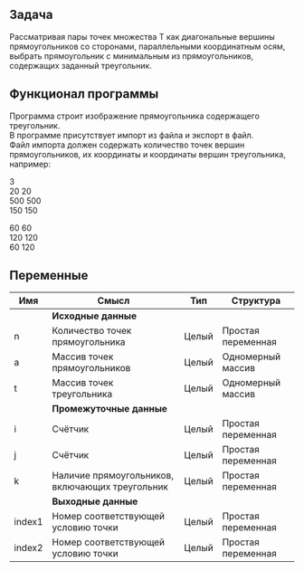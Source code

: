 ## Задача  

Рассматривая пары точек множества T как диагональные вершины прямоугольников
со сторонами, параллельными координатным осям, выбрать прямоугольник с
минимальным из прямоугольников, содержащих заданный треугольник.

## Функционал программы  
Программа строит изображение прямоугольника содержащего треугольник.  
В программе присутствует импорт из файла и экспорт в файл.  
Файл импорта должен содержать количество точек вершин прямоугольников, их координаты и координаты вершин треугольника, например:

3  
20 20  
500 500  
150 150

60 60  
120 120  
60 120

## Переменные  
| Имя | Смысл | Тип | Структура |
| --- | ----- | --- | --------- |
|  | __Исходные данные__ |  |  |
| n | Количество точек прямоугольника | Целый | Простая переменная |
| a | Массив точек прямоугольников | Целый | Одномерный массив |
| t | Массив точек треугольника | Целый | Одномерный массив |
|  | __Промежуточные данные__ |  |  |
| i | Счётчик | Целый | Простая переменная |
| j | Счётчик | Целый | Простая переменная |
| k | Наличие прямоугольников, включающих треугольник | Целый | Простая переменная |
|  | __Выходные данные__ |  |  |
| index1 | Номер соответствующей условию точки | Целый | Простая переменная |
| index2 | Номер соответствующей условию точки | Целый | Простая переменная |
